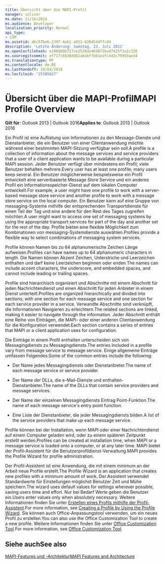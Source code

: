 ```yaml
---
title: Übersicht über die MAPI-Profil
manager: soliver
ms.date: 11/16/2014
ms.audience: Developer
localization_priority: Normal
api_type:
- COM
ms.assetid: d6c57be6-2397-4ab1-a912-028454dffc44
description: 'Letzte Änderung: Samstag, 23. Juli 2011'
ms.openlocfilehash: e196800b717ce2528da4b9871bad7425f3a2c326
ms.sourcegitcommit: ef717c65d8dd41ababffb01eafc443c79950aed4
ms.translationtype: MT
ms.contentlocale: de-DE
ms.lasthandoff: 10/04/2018
ms.locfileid: "25385627"
---
```

# <a name="mapi-profile-overview"></a><span data-ttu-id="933f8-103">Übersicht über die MAPI-Profil</span><span class="sxs-lookup"><span data-stu-id="933f8-103">MAPI Profile Overview</span></span>

  
  
<span data-ttu-id="933f8-104">**Gilt für**: Outlook 2013 | Outlook 2016</span><span class="sxs-lookup"><span data-stu-id="933f8-104">**Applies to**: Outlook 2013 | Outlook 2016</span></span> 
  
<span data-ttu-id="933f8-105">Ein Profil ist eine Auflistung von Informationen zu den Message-Dienste und Dienstanbieter, die ein Benutzer von einer Clientanwendung möchte während einer bestimmten MAPI-Sitzung verfügbar sein soll.</span><span class="sxs-lookup"><span data-stu-id="933f8-105">A profile is a collection of information about the message services and service providers that a user of a client application wants to be available during a particular MAPI session.</span></span> <span data-ttu-id="933f8-106">Jeder Benutzer verfügt über mindestens ein Profil; viele Benutzer behalten mehrere.</span><span class="sxs-lookup"><span data-stu-id="933f8-106">Every user has at least one profile; many users keep several.</span></span> <span data-ttu-id="933f8-107">Ein Benutzer möglicherweise beispielsweise ein Profil entwickelt eine serverbasierte Message Store Service und ein anderes Profil ein Informationsspeicher-Dienst auf dem lokalen Computer entwickelt.</span><span class="sxs-lookup"><span data-stu-id="933f8-107">For example, a user might have one profile to work with a server-based message store service and another profile to work with a message store service on the local computer.</span></span> <span data-ttu-id="933f8-108">Ein Benutzer kann auf eine Gruppe von messaging-Systeme mithilfe der entsprechenden Transportdienste für einen Teil der Tag und eine andere für den Rest des Tages zugreifen möchten.</span><span class="sxs-lookup"><span data-stu-id="933f8-108">A user might want to access one set of messaging systems by using the appropriate transport services for part of the day and another set for the rest of the day.</span></span> <span data-ttu-id="933f8-109">Profile bieten eine flexible Möglichkeit zum Kombinationen von messaging-Systemdienste auswählen.</span><span class="sxs-lookup"><span data-stu-id="933f8-109">Profiles provide a flexible way to select combinations of messaging system services.</span></span> 
  
<span data-ttu-id="933f8-110">Profile können Namen bis zu 64 alphanumerische Zeichen Länge aufweisen.</span><span class="sxs-lookup"><span data-stu-id="933f8-110">Profiles can have names up to 64 alphanumeric characters in length.</span></span> <span data-ttu-id="933f8-111">Die Namen können Akzent Zeichen, Unterstriche und Leerzeichen enthalten und darf keine Leerzeichen beginnen oder enden.</span><span class="sxs-lookup"><span data-stu-id="933f8-111">The names can include accent characters, the underscore, and embedded spaces, and cannot include leading or trailing spaces.</span></span> 
  
<span data-ttu-id="933f8-112">Profile sind hierarchisch organisiert und Abschnitte mit einem Abschnitt für jeden Nachrichtendienst und einen Abschnitt für jeden Anbieter in einem Dienst unterteilt.</span><span class="sxs-lookup"><span data-stu-id="933f8-112">Profiles are organized hierarchically and divided into sections, with one section for each message service and one section for each service provider in a service.</span></span> <span data-ttu-id="933f8-113">Verwandte Abschnitte sind verknüpft, die Informationen Navigieren zu erleichtern.</span><span class="sxs-lookup"><span data-stu-id="933f8-113">The related sections are linked, making it easier to navigate through the information.</span></span> <span data-ttu-id="933f8-114">Jeder Abschnitt enthält eine Reihe von Einträgen, die MAPI- oder einer anderen Clientanwendung für die Konfiguration verwendet.</span><span class="sxs-lookup"><span data-stu-id="933f8-114">Each section contains a series of entries that MAPI or a client application uses for configuration.</span></span>
  
<span data-ttu-id="933f8-115">Die Einträge in einem Profil enthalten unterscheiden sich von Messagingdiensts zu Messagingdiensts.</span><span class="sxs-lookup"><span data-stu-id="933f8-115">The entries included in a profile vary from message service to message service.</span></span> <span data-ttu-id="933f8-116">Einige allgemeine Einträge umfassen Folgendes:</span><span class="sxs-lookup"><span data-stu-id="933f8-116">Some of the common entries include the following:</span></span>
  
- <span data-ttu-id="933f8-117">Der Name jedes Messagingdiensts oder Dienstanbieter.</span><span class="sxs-lookup"><span data-stu-id="933f8-117">The name of each message service or service provider.</span></span>
    
- <span data-ttu-id="933f8-118">Der Name der DLLs, die e-Mail-Dienste und enthalten-Dienstanbieter.</span><span class="sxs-lookup"><span data-stu-id="933f8-118">The name of the DLLs that contain service providers and message services.</span></span>
    
- <span data-ttu-id="933f8-119">Der Name der einzelnen Messagingdiensts Eintrag Point-Funktion.</span><span class="sxs-lookup"><span data-stu-id="933f8-119">The name of each message service's entry point function.</span></span>
    
- <span data-ttu-id="933f8-120">Eine Liste der Dienstanbieter, die jeder Messagingdiensts bilden.</span><span class="sxs-lookup"><span data-stu-id="933f8-120">A list of the service providers that make up each message service.</span></span>
    
<span data-ttu-id="933f8-121">Profile können bei der Installation, wenn MAPI oder einer Nachrichtendienst auf einem Computer geladen wird, oder zu einem späteren Zeitpunkt erstellt werden.</span><span class="sxs-lookup"><span data-stu-id="933f8-121">Profiles can be created at installation time, when MAPI or a message service is loaded onto a computer, or at any later time.</span></span> <span data-ttu-id="933f8-122">MAPI bietet der Profil-Assistent für die Benutzerprofildienst-Verwaltung.</span><span class="sxs-lookup"><span data-stu-id="933f8-122">MAPI provides the Profile Wizard for profile administration.</span></span> 
  
<span data-ttu-id="933f8-123">Der Profil-Assistent ist eine Anwendung, die mit einem minimum an der Arbeit neue Profile erstellt.</span><span class="sxs-lookup"><span data-stu-id="933f8-123">The Profile Wizard is an application that creates new profiles with a minimum amount of work.</span></span> <span data-ttu-id="933f8-124">Der Assistent verwendet Standardwerte für Einstellungen möglichst Benutzer Zeit und Mühe speichern.</span><span class="sxs-lookup"><span data-stu-id="933f8-124">The wizard uses default values for settings wherever possible, saving users time and effort.</span></span> <span data-ttu-id="933f8-125">Nur bei Bedarf Werte geben die Benutzer ein.</span><span class="sxs-lookup"><span data-stu-id="933f8-125">Users enter values only when absolutely necessary.</span></span> <span data-ttu-id="933f8-126">Weitere Informationen finden Sie unter [Erstellen eines Profils mithilfe der Profil-Assistent](creating-a-profile-by-using-the-profile-wizard.md).</span><span class="sxs-lookup"><span data-stu-id="933f8-126">For more information, see [Creating a Profile by Using the Profile Wizard](creating-a-profile-by-using-the-profile-wizard.md).</span></span> <span data-ttu-id="933f8-127">Sie können auch Office-Anpassungstool verwenden, um ein neues Profil zu erstellen.</span><span class="sxs-lookup"><span data-stu-id="933f8-127">You can also use the Office Customization Tool to create a new profile.</span></span> <span data-ttu-id="933f8-128">Weitere Informationen finden Sie unter [Office Customization Tool](https://go.microsoft.com/fwlink/?LinkId=123000).</span><span class="sxs-lookup"><span data-stu-id="933f8-128">For more information, see [Office Customization Tool](https://go.microsoft.com/fwlink/?LinkId=123000).</span></span>
  
## <a name="see-also"></a><span data-ttu-id="933f8-129">Siehe auch</span><span class="sxs-lookup"><span data-stu-id="933f8-129">See also</span></span>



[<span data-ttu-id="933f8-130">MAPI-Features und -Architektur</span><span class="sxs-lookup"><span data-stu-id="933f8-130">MAPI Features and Architecture</span></span>](mapi-features-and-architecture.md)

